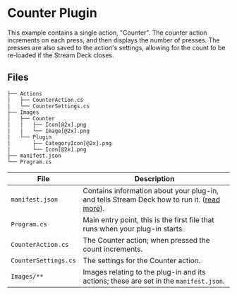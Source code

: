 # Counter Plugin

This example contains a single action, "Counter". The counter action increments on each press, and then displays the number of presses. The presses are also saved to the action's settings, allowing for the count to be re-loaded if the Stream Deck closes.

## Files

```
├── Actions
|   ├── CounterAction.cs
|   └── CounterSettings.cs
├── Images
│   ├── Counter
|   |   ├── Icon[@2x].png
|   |   └── Image[@2x].png
|   └── Plugin
|       ├── CategoryIcon[@2x].png
|       └── Icon[@2x].png
├── manifest.json
└── Program.cs
```

| File | Description |
| --- | --- |
| `manifest.json` | Contains information about your plug-in, and tells Stream Deck how to run it. ([read more](https://developer.elgato.com/documentation/stream-deck/sdk/manifest/)). |
| `Program.cs` | Main entry point, this is the first file that runs when your plug-in starts. |
| `CounterAction.cs` | The Counter action; when pressed the count increments. |
| `CounterSettings.cs` | The settings for the Counter action. |
| `Images/**` | Images relating to the plug-in and its actions; these are set in the `manifest.json`. |
